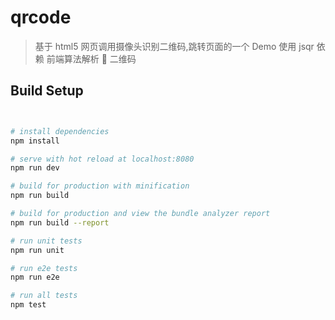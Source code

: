 # qrcode

> 基于 html5 网页调用摄像头识别二维码,跳转页面的一个 Demo
> 使用 jsqr 依赖 前端算法解析  二维码

## Build Setup

```bash


# install dependencies
npm install

# serve with hot reload at localhost:8080
npm run dev

# build for production with minification
npm run build

# build for production and view the bundle analyzer report
npm run build --report

# run unit tests
npm run unit

# run e2e tests
npm run e2e

# run all tests
npm test



```
